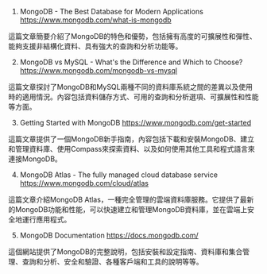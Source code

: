 

1. MongoDB - The Best Database for Modern Applications
https://www.mongodb.com/what-is-mongodb

這篇文章簡要介紹了MongoDB的特色和優勢，包括擁有高度的可擴展性和彈性、能夠支援非結構化資料、具有強大的查詢和分析功能等。

2. MongoDB vs MySQL - What's the Difference and Which to Choose?
https://www.mongodb.com/mongodb-vs-mysql

這篇文章探討了MongoDB和MySQL兩種不同的資料庫系統之間的差異以及使用時的適用情況。內容包括資料儲存方式、可用的查詢和分析選項、可擴展性和性能等方面。

3. Getting Started with MongoDB
https://www.mongodb.com/get-started

這篇文章提供了一個MongoDB新手指南，內容包括下載和安裝MongoDB、建立和管理資料庫、使用Compass來探索資料、以及如何使用其他工具和程式語言來連接MongoDB。

4. MongoDB Atlas - The fully managed cloud database service
https://www.mongodb.com/cloud/atlas

這篇文章介紹MongoDB Atlas，一種完全管理的雲端資料庫服務。它提供了最新的MongoDB功能和性能，可以快速建立和管理MongoDB資料庫，並在雲端上安全地運行應用程式。

5. MongoDB Documentation
https://docs.mongodb.com/

這個網站提供了MongoDB的完整說明，包括安裝和設定指南、資料庫和集合管理、查詢和分析、安全和驗證、各種客戶端和工具的說明等等。